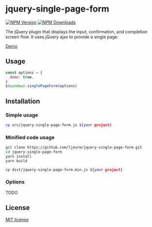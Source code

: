 # jquery-single-page-form

[![NPM Version][npm-image]][npm-url]
[![NPM Downloads][downloads-image]][downloads-url]

The jQuery plugin that displays the input, confirmation, and completion screen flow. It uses jQuery ajax to provide a single page.

[Demo](https://ljourm.github.io/jquery-single-page-form/demo.html)

## Usage

```js
const options = {
  demo: true,
}
$(window).singlePageForm(options)
```

## Installation

### Simple usage

```bash
cp src/jquery-single-page-form.js ${your project}
```

### Minified code usage

```bash
git clone https://github.com/ljourm/jquery-single-page-form.git
cd jquery-single-page-form
yarn install
yarn build

cp dist/jquery-single-page-form.min.js ${your project}
```

### Options

TODO

## License

[MIT license](LICENSE)

[npm-image]:       https://badgen.net/npm/v/jquery-single-page-form
[npm-url]:         https://npmjs.org/package/jquery-single-page-form
[downloads-image]: https://badgen.net/npm/dt/jquery-single-page-form
[downloads-url]:   https://npmjs.org/package/jquery-single-page-form
